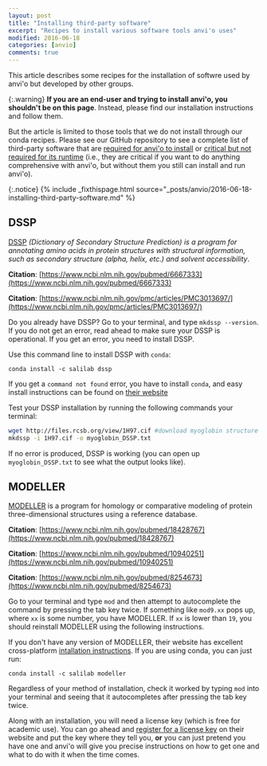 ```yaml
---
layout: post
title: "Installing third-party software"
excerpt: "Recipes to install various software tools anvi'o uses"
modified: 2016-06-18
categories: [anvio]
comments: true
---
```


This article describes some recipes for the installation of softwre used by anvi'o but developed by other groups.

{:.warning}
**If you are an end-user and trying to install anvi'o, you shouldn't be on this page**. Instead, please find our installation instructions and follow them.

But the article is limited to those tools that we do not install through our conda recipes. Please see our GitHub repository to see a complete list of third-party software that are [required for anvi'o to install](https://github.com/merenlab/anvio/blob/master/conda-recipe/anvio-minimal/meta.yaml) or [critical but not required for its runtime](https://github.com/merenlab/anvio/blob/master/conda-recipe/anvio/meta.yaml) (i.e., they are critical if you want to do anything comprehensive with anvi'o, but without them you still can install and run anvi'o).


{:.notice}
{% include _fixthispage.html source="_posts/anvio/2016-06-18-installing-third-party-software.md" %}

## DSSP

[DSSP](https://swift.cmbi.umcn.nl/gv/dssp/index.html) _(Dictionary of Secondary Structure Prediction) is a program for annotating amino acids in protein structures with structural information, such as secondary structure (alpha, helix, etc.) and solvent accessibility_.

**Citation**: [https://www.ncbi.nlm.nih.gov/pubmed/6667333](https://www.ncbi.nlm.nih.gov/pubmed/6667333)

**Citation**: [https://www.ncbi.nlm.nih.gov/pmc/articles/PMC3013697/](https://www.ncbi.nlm.nih.gov/pmc/articles/PMC3013697/)

Do you already have DSSP? Go to your terminal, and type `mkdssp --version`. If you do not get an error, read ahead to make sure your DSSP is operational. If you get an error, you need to install DSSP.

Use this command line to install DSSP with `conda`:

```
conda install -c salilab dssp
```

If you get a `command not found` error, you have to install `conda`, and easy install instructions can be found on [their website](https://conda.io/docs/user-guide/install/index.html#)

Test your DSSP installation by running the following commands your terminal:

```bash
wget http://files.rcsb.org/view/1H97.cif #download myoglobin structure
mkdssp -i 1H97.cif -o myoglobin_DSSP.txt
```

If no error is produced, DSSP is working (you can open up `myoglobin_DSSP.txt` to see what the output looks like).


## MODELLER

[MODELLER](https://salilab.org/modeller/) is a program for homology or comparative modeling of protein three-dimensional structures using a reference database.

**Citation**: [https://www.ncbi.nlm.nih.gov/pubmed/18428767](https://www.ncbi.nlm.nih.gov/pubmed/18428767)

**Citation**: [https://www.ncbi.nlm.nih.gov/pubmed/10940251](https://www.ncbi.nlm.nih.gov/pubmed/10940251)

**Citation**: [https://www.ncbi.nlm.nih.gov/pubmed/8254673](https://www.ncbi.nlm.nih.gov/pubmed/8254673)

Go to your terminal and type `mod` and then attempt to autocomplete the command by pressing the tab key twice. If something like `mod9.xx` pops up, where `xx` is some number, you have MODELLER. If `xx` is lower than `19`, you should reinstall MODELLER using the following instructions.

If you don't have any version of MODELLER, their website has excellent cross-platform [intallation instructions](https://salilab.org/modeller/release.html#install). If you are using conda, you can just run:

```
conda install -c salilab modeller
```

Regardless of your method of installation, check it worked by typing `mod` into your terminal and seeing that it autocompletes after pressing the tab key twice.

Along with an installation, you will need a license key (which is free for academic use). You can go ahead and [register for a license key](https://salilab.org/modeller/registration.html) on their website and put the key where they tell you, **or** you can just pretend you have one and anvi'o will give you precise instructions on how to get one and what to do with it when the time comes.
